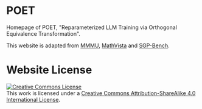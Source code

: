 # POET
Homepage of POET, "Reparameterized LLM Training via Orthogonal
Equivalence Transformation". 

<!--
🎉 We are happy to announce that our paper "CReparameterized LLM Training via Orthogonal
Equivalence Transformation" has been selected as **spotlight** at **NeurIPS 2025**. 🎉
-->

This website is adapted from [MMMU](https://mmmu-benchmark.github.io/), [MathVista](https://mathvista.github.io/) and [SGP-Bench](https://sgp-bench.github.io/).

# Website License
<a rel="license" href="http://creativecommons.org/licenses/by-sa/4.0/"><img alt="Creative Commons License" style="border-width:0" src="https://i.creativecommons.org/l/by-sa/4.0/88x31.png" /></a><br />This work is licensed under a <a rel="license" href="http://creativecommons.org/licenses/by-sa/4.0/">Creative Commons Attribution-ShareAlike 4.0 International License</a>.